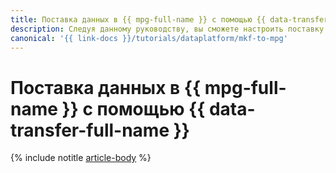 ```yaml
---
title: Поставка данных в {{ mpg-full-name }} с помощью {{ data-transfer-full-name }}
description: Следуя данному руководству, вы сможете настроить поставку данных в {{ mpg-name }} с помощью {{ data-transfer-name }}.
canonical: '{{ link-docs }}/tutorials/dataplatform/mkf-to-mpg'
---
```


# Поставка данных в {{ mpg-full-name }} с помощью {{ data-transfer-full-name }}


{% include notitle [article-body](../../_tutorials/dataplatform/datatransfer/mkf-to-mpg.md) %}
